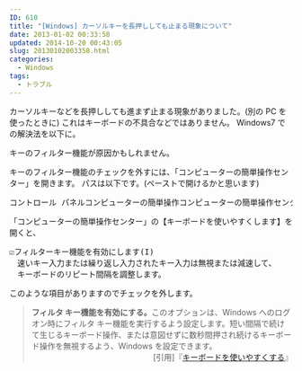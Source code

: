 ```yaml
---
ID: 610
title: "[Windows] カーソルキーを長押ししても止まる現象について"
date: 2013-01-02 00:33:58
updated: 2014-10-20 00:43:05
slug: 20130102003358.html
categories:
  - Windows
tags:
  - トラブル
---
```


カーソルキーなどを長押ししても進まず止まる現象がありました。<span class="text-muted">(別の PC を使ったときに)</span>
これはキーボードの不具合などではありません。
Windows7 での解決法を以下に。

<!--more-->

キーのフィルター機能が原因かもしれません。

キーのフィルター機能のチェックを外すには、「コンピューターの簡単操作センター」を開きます。
パスは以下です。(ペーストで開けるかと思います)

<pre>コントロール パネルコンピューターの簡単操作コンピューターの簡単操作センターキーボードを使いやすくします</pre>

「コンピューターの簡単操作センター」の【キーボードを使いやすくします】を開くと、

<pre>
☑フィルターキー機能を有効にします(I)
　速いキー入力または繰り返し入力されたキー入力は無視または減速して、
　キーボードのリピート間隔を調整します。
</pre>

このような項目がありますのでチェックを外します。

<blockquote><b>フィルタ キー機能を有効にする。</b>このオプションは、Windows へのログオン時にフィルタ キー機能を実行するよう設定します。短い間隔で続けて生じるキーボード操作、または意図せずに数秒間押され続けるキーボード操作を無視するよう、Windows を設定できます。
<div align="right">[引用]『<a href="http://windows.microsoft.com/ja-JP/windows-vista/Make-the-keyboard-easier-to-use" target="_blank">キーボードを使いやすくする</a>』</div></blockquote>
